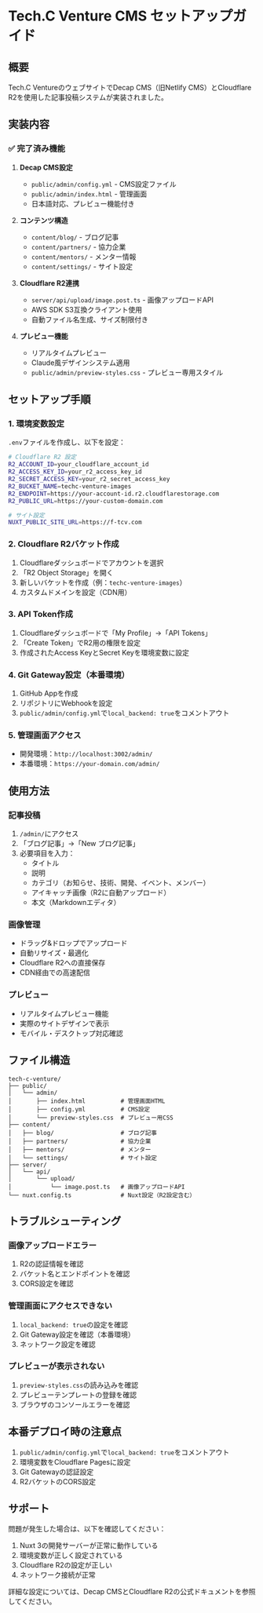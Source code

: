 # Tech.C Venture CMS セットアップガイド

## 概要

Tech.C VentureのウェブサイトでDecap CMS（旧Netlify CMS）とCloudflare R2を使用した記事投稿システムが実装されました。

## 実装内容

### ✅ 完了済み機能

1. **Decap CMS設定**
   - `public/admin/config.yml` - CMS設定ファイル
   - `public/admin/index.html` - 管理画面
   - 日本語対応、プレビュー機能付き

2. **コンテンツ構造**
   - `content/blog/` - ブログ記事
   - `content/partners/` - 協力企業
   - `content/mentors/` - メンター情報
   - `content/settings/` - サイト設定

3. **Cloudflare R2連携**
   - `server/api/upload/image.post.ts` - 画像アップロードAPI
   - AWS SDK S3互換クライアント使用
   - 自動ファイル名生成、サイズ制限付き

4. **プレビュー機能**
   - リアルタイムプレビュー
   - Claude風デザインシステム適用
   - `public/admin/preview-styles.css` - プレビュー専用スタイル

## セットアップ手順

### 1. 環境変数設定

`.env`ファイルを作成し、以下を設定：

```bash
# Cloudflare R2 設定
R2_ACCOUNT_ID=your_cloudflare_account_id
R2_ACCESS_KEY_ID=your_r2_access_key_id
R2_SECRET_ACCESS_KEY=your_r2_secret_access_key
R2_BUCKET_NAME=techc-venture-images
R2_ENDPOINT=https://your-account-id.r2.cloudflarestorage.com
R2_PUBLIC_URL=https://your-custom-domain.com

# サイト設定
NUXT_PUBLIC_SITE_URL=https://f-tcv.com
```

### 2. Cloudflare R2バケット作成

1. Cloudflareダッシュボードでアカウントを選択
2. 「R2 Object Storage」を開く
3. 新しいバケットを作成（例：`techc-venture-images`）
4. カスタムドメインを設定（CDN用）

### 3. API Token作成

1. Cloudflareダッシュボードで「My Profile」→「API Tokens」
2. 「Create Token」でR2用の権限を設定
3. 作成されたAccess KeyとSecret Keyを環境変数に設定

### 4. Git Gateway設定（本番環境）

1. GitHub Appを作成
2. リポジトリにWebhookを設定
3. `public/admin/config.yml`で`local_backend: true`をコメントアウト

### 5. 管理画面アクセス

- 開発環境：`http://localhost:3002/admin/`
- 本番環境：`https://your-domain.com/admin/`

## 使用方法

### 記事投稿

1. `/admin/`にアクセス
2. 「ブログ記事」→「New ブログ記事」
3. 必要項目を入力：
   - タイトル
   - 説明
   - カテゴリ（お知らせ、技術、開発、イベント、メンバー）
   - アイキャッチ画像（R2に自動アップロード）
   - 本文（Markdownエディタ）

### 画像管理

- ドラッグ&ドロップでアップロード
- 自動リサイズ・最適化
- Cloudflare R2への直接保存
- CDN経由での高速配信

### プレビュー

- リアルタイムプレビュー機能
- 実際のサイトデザインで表示
- モバイル・デスクトップ対応確認

## ファイル構造

```
tech-c-venture/
├── public/
│   └── admin/
│       ├── index.html          # 管理画面HTML
│       ├── config.yml          # CMS設定
│       └── preview-styles.css  # プレビュー用CSS
├── content/
│   ├── blog/                   # ブログ記事
│   ├── partners/               # 協力企業
│   ├── mentors/                # メンター
│   └── settings/               # サイト設定
├── server/
│   └── api/
│       └── upload/
│           └── image.post.ts   # 画像アップロードAPI
└── nuxt.config.ts              # Nuxt設定（R2設定含む）
```

## トラブルシューティング

### 画像アップロードエラー

1. R2の認証情報を確認
2. バケット名とエンドポイントを確認
3. CORS設定を確認

### 管理画面にアクセスできない

1. `local_backend: true`の設定を確認
2. Git Gateway設定を確認（本番環境）
3. ネットワーク設定を確認

### プレビューが表示されない

1. `preview-styles.css`の読み込みを確認
2. プレビューテンプレートの登録を確認
3. ブラウザのコンソールエラーを確認

## 本番デプロイ時の注意点

1. `public/admin/config.yml`で`local_backend: true`をコメントアウト
2. 環境変数をCloudflare Pagesに設定
3. Git Gatewayの認証設定
4. R2バケットのCORS設定

## サポート

問題が発生した場合は、以下を確認してください：

1. Nuxt 3の開発サーバーが正常に動作している
2. 環境変数が正しく設定されている
3. Cloudflare R2の設定が正しい
4. ネットワーク接続が正常

詳細な設定については、Decap CMSとCloudflare R2の公式ドキュメントを参照してください。